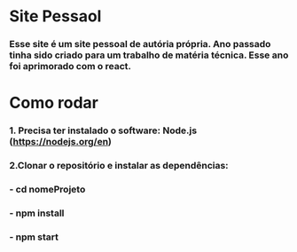 # Site Pessaol
### Esse site é um site pessoal de autória própria. Ano passado tinha sido criado para um trabalho de matéria técnica. Esse ano foi aprimorado com o react.
# Como rodar
### 1. Precisa ter instalado o software: Node.js (https://nodejs.org/en)
### 2.Clonar o repositório e instalar as dependências: 
### - cd nomeProjeto
### - npm install
### - npm start

